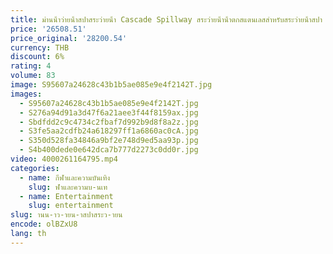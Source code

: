 ```yaml
---
title: ม่านน้ําว่ายน้ําสปาสระว่ายน้ํา Cascade Spillway สระว่ายน้ําน้ําตกสแตนเลสสําหรับสระว่ายน้ําสปา Pond
price: '26508.51'
price_original: '28200.54'
currency: THB
discount: 6%
rating: 4
volume: 83
image: S95607a24628c43b1b5ae085e9e4f2142T.jpg
images:
  - S95607a24628c43b1b5ae085e9e4f2142T.jpg
  - S276a94d91a3d47f6a21aee3f44f8159ax.jpg
  - Sbdfdd2c9c4734c2fbaf7d992b9d8f8a2z.jpg
  - S3fe5aa2cdfb24a618297ff1a6860ac0cA.jpg
  - S350d528fa34846a9bf2e748d9ed5aa93p.jpg
  - S4b400dede0e642dca7b777d2273c0dd0r.jpg
video: 4000261164795.mp4
categories:
  - name: กีฬาและความบันเทิง
    slug: ฬาและความบ-นเท
  - name: Entertainment
    slug: entertainment
slug: านน-าว-ายน-าสปาสระว-ายน
encode: olBZxU8
lang: th
---
```

  